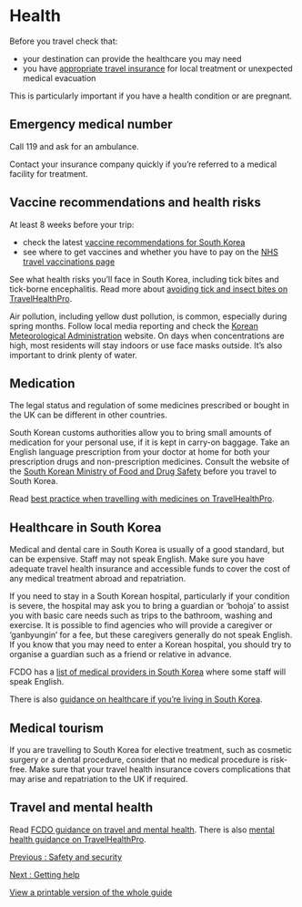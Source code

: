 # Health

Before you travel check that:

* your destination can provide the healthcare you may need
* you have [appropriate travel insurance](https://www.gov.uk/guidance/foreign-travel-insurance) for local treatment or unexpected medical evacuation

This is particularly important if you have a health condition or are pregnant.

## Emergency medical number

Call 119 and ask for an ambulance.

Contact your insurance company quickly if you’re referred to a medical facility for treatment.

## Vaccine recommendations and health risks

At least 8 weeks before your trip:

* check the latest [vaccine recommendations for South Korea](https://www.travelhealthpro.org.uk/country/120/south-korea#Vaccine_Recommendations)
* see where to get vaccines and whether you have to pay on the [NHS travel vaccinations page](https://www.nhs.uk/conditions/travel-vaccinations/)

See what health risks you’ll face in South Korea, including tick bites and tick-borne encephalitis. Read more about [avoiding tick and insect bites on TravelHealthPro](https://travelhealthpro.org.uk/factsheet/38/insect-and-tick-bite-avoidance).

Air pollution, including yellow dust pollution, is common, especially during spring months. Follow local media reporting and check the [Korean Meteorological Administration](https://www.kma.go.kr/neng/index.do) website. On days when concentrations are high, most residents will stay indoors or use face masks outside. It’s also important to drink plenty of water.

## Medication

The legal status and regulation of some medicines prescribed or bought in the UK can be different in other countries.

South Korean customs authorities allow you to bring small amounts of medication for your personal use, if it is kept in carry-on baggage. Take an English language prescription from your doctor at home for both your prescription drugs and non-prescription medicines. Consult the website of the [South Korean Ministry of Food and Drug Safety](https://www.mfds.go.kr/eng/index.do) before you travel to South Korea.

Read [best practice when travelling with medicines on TravelHealthPro](https://travelhealthpro.org.uk/factsheet/43/medicines-abroad).

## Healthcare in South Korea

Medical and dental care in South Korea is usually of a good standard, but can be expensive. Staff may not speak English. Make sure you have adequate travel health insurance and accessible funds to cover the cost of any medical treatment abroad and repatriation.

If you need to stay in a South Korean hospital, particularly if your condition is severe, the hospital may ask you to bring a guardian or ‘bohoja’ to assist you with basic care needs such as trips to the bathroom, washing and exercise. It is possible to find agencies who will provide a caregiver or ‘ganbyungin’ for a fee, but these caregivers generally do not speak English. If you know that you may need to enter a Korean hospital, you should try to organise a guardian such as a friend or relative in advance.

FCDO has a [list of medical providers in South Korea](https://www.gov.uk/government/publications/south-korea-list-of-lawyers) where some staff will speak English.

There is also [guidance on healthcare if you’re living in South Korea](https://www.gov.uk/guidance/living-in-south-korea).

## Medical tourism

If you are travelling to South Korea for elective treatment, such as cosmetic surgery or a dental procedure, consider that no medical procedure is risk-free. Make sure that your travel health insurance covers complications that may arise and repatriation to the UK if required.

## Travel and mental health

Read [FCDO guidance on travel and mental health](https://www.gov.uk/guidance/foreign-travel-advice-for-people-with-mental-health-issues). There is also [mental health guidance on TravelHealthPro](https://travelhealthpro.org.uk/factsheet/85/travelling-with-mental-health-conditions).

[Previous
:
Safety and security](/foreign-travel-advice/south-korea/safety-and-security)

[Next
:
Getting help](/foreign-travel-advice/south-korea/getting-help)

[View a printable version of the whole guide](/foreign-travel-advice/south-korea/print)
